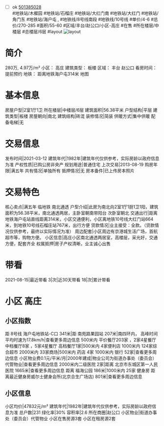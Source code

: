 - [ ] ok [501385028](https://bj.5i5j.com/ershoufang/501385028.html)  
 #地铁站/木樨园 #地铁站/石榴庄 #地铁站/大红门南 #地铁站/大红门 #地铁站/角门东 #地铁站/海户屯 ,  #地铁线/8号线南段 #地铁线/10号线
#单价/4-6 #总价/270-285 #面积/55-60   #区域/丰台/赵公口/小区-高庄 #在售 #所在楼层/中楼层 #总楼层/6层 #layout 
![layout](http://image2a.5i5j.com/bdir/layout/00cfbbc7e1ea438c9f718a08ba025af1.jpg_P5.jpg) 
# 简介 
 280万,  4.97万/m² 
小区： 高庄
建筑类型： 板楼
区域： 丰台 赵公口
看房时间： 提前预约
地铁： 距离地铁海户屯314米 地图
# 基本信息 
 房屋户型|2室1厅1卫
所在楼层|中楼层/6层
建筑面积|56.38平米
户型结构|平层
建筑类型|板楼
房屋朝向|南北
建筑结构|砖混
装修情况|简装
供暖方式|集中供暖
配备电梯|无
# 交易信息 
 发布时间|2021-03-12
建筑年代|1982年|建筑年代仅供参考，实际房龄以政府信息为准
产权性质|已购公房非央产
规划用途|普通住宅
上次交易|2013-08-19
购房年限|满五年
共有情况|单独所有
抵押情况|无
房本备件|已上传房本照片
# 交易特色 
 核心卖点|满五年  临地铁 南北通透
户型介绍|此房为南北向2室1厅1厨1卫1阳，建筑面积为56.38平米，南北通透两居，主卧室朝南带阳台 次卧室朝北
交通出行|距离地铁海户屯站直线距离314米，小区交通便利，小区离地铁10号线大红门站664米，到地铁10号线石榴庄站767米，出行方便
贷款情况|业主接受：全款。（贷款情况仅供参考，最终以实际情况为准）
周边配套|小区周边有京港城生活广场，首航超市等，购物方便。
小区信息|高庄小区南北通透两居室，高楼层，采光好，交通方便，配套齐全
权属抵押|房子产权清晰，业主诚心出售
# 带看 
 2021-08-15|最近带看	 3|次|近30天带看	 18|次|累计带看
# 小区 高庄
## 小区指数 
 距 8号线 海户屯地铁站-C口 341米|距 南苑路果园站 207米|南四环内， 高峰时间平均时速为17.8km/h|查看更多周边信息
500米内 平价餐厅203家 ，2家4星餐厅
中档餐厅8家 ，5家4星餐厅
高档餐厅1家|500米内 4家便利店
1000米内 124家综合超市
2000米内 33家商场|500米内 药店 4家
1000米内 银行 52家|查看更多周边信息
小区物业费0.1元/平米/月|2000年建成|物业公司为街道办事处（委员会）代管物业|查看更多周边信息
2000米内二级医院 2家|距离 北京市东城区第一人民医院  1665米|查看更多周边信息
距离 福海公园 186米|1000米内 25家 健身房
距离最近健身房威尔士健身会所(北京合生广场店) 801米|查看更多周边信息
## 小区信息 
 小区均价|47832元/m²
建筑年代|1982年|建筑年代仅供参考，实际房龄以政府信息为准
总户数|231
绿化率|30%
容积率|2.6
所在商圈|赵公口
小区物业|街道办事处（委员会）代管物业
小区在售房源3套
小区在租房源2套
